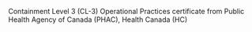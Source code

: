 Containment Level 3 (CL-3) Operational Practices certificate from Public Health Agency of Canada (PHAC), Health Canada (HC)
